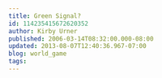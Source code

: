 ```yaml
---
title: Green Signal?
id: 114235415672620352
author: Kirby Urner
published: 2006-03-14T08:32:00.000-08:00
updated: 2013-08-07T12:40:36.967-07:00
blog: world_game
tags: 
---
```


